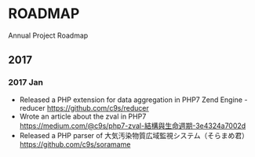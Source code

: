 # ROADMAP

Annual Project Roadmap

## 2017

### 2017 Jan

- Released a PHP extension for data aggregation in PHP7 Zend Engine - reducer <https://github.com/c9s/reducer>
- Wrote an article about the zval in PHP7 <https://medium.com/@c9s/php7-zval-結構與生命週期-3e4324a7002d>
- Released a PHP parser of 大気汚染物質広域監視システム（そらまめ君） <https://github.com/c9s/soramame>

